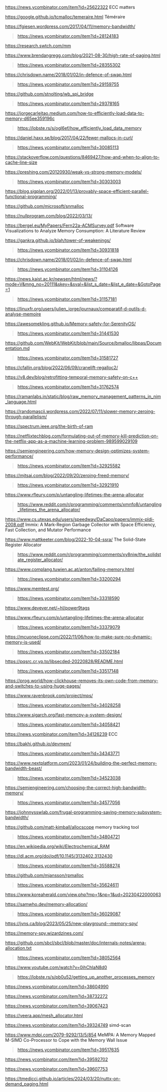 https://news.ycombinator.com/item?id=25622322 ECC matters

https://google.github.io/tcmalloc/temeraire.html Téméraire

https://fgiesen.wordpress.com/2017/04/11/memory-bandwidth/
> https://news.ycombinator.com/item?id=28124183

https://research.swtch.com/mm

https://www.brendangregg.com/blog/2021-08-30/high-rate-of-paging.html
> https://news.ycombinator.com/item?id=28355302

https://chrisdown.name/2018/01/02/in-defence-of-swap.html
> https://news.ycombinator.com/item?id=29159755

https://github.com/stnolting/wb_spi_bridge
> https://news.ycombinator.com/item?id=29378165

https://jorgecarleitao.medium.com/how-to-efficiently-load-data-to-memory-d65ee359196c
> https://lobste.rs/s/ogl6ef/how_efficiently_load_data_memory

https://daniel.haxx.se/blog/2017/04/22/fewer-mallocs-in-curl/
> https://news.ycombinator.com/item?id=30085113

https://stackoverflow.com/questions/8469427/how-and-when-to-align-to-cache-line-size

https://preshing.com/20120930/weak-vs-strong-memory-models/
> https://news.ycombinator.com/item?id=30303003

https://blog.sigplan.org/2022/01/13/provably-space-efficient-parallel-functional-programming/

https://github.com/microsoft/snmalloc

https://nullprogram.com/blog/2022/03/13/

https://bergel.eu/MyPapers/Fern22a-ACMSurvey.pdf Software Visualizations to Analyze Memory Consumption: A Literature Review

https://gankra.github.io/blah/tower-of-weakenings/
> https://news.ycombinator.com/item?id=30931818

https://chrisdown.name/2018/01/02/in-defence-of-swap.html
> https://news.ycombinator.com/item?id=31104126

https://news.kaist.ac.kr/newsen/html/news/?mode=V&mng_no=20111&skey=&sval=&list_s_date=&list_e_date=&GotoPage=1
> https://news.ycombinator.com/item?id=31157181

https://linuxfr.org/users/julien_jorge/journaux/comparatif-d-outils-d-analyse-memoire

https://awesomekling.github.io/Memory-safety-for-SerenityOS/
> https://news.ycombinator.com/item?id=31441530

https://github.com/WebKit/WebKit/blob/main/Source/bmalloc/libpas/Documentation.md
> https://news.ycombinator.com/item?id=31581727

https://cfallin.org/blog/2022/06/09/cranelift-regalloc2/

https://v8.dev/blog/retrofitting-temporal-memory-safety-on-c++
> https://news.ycombinator.com/item?id=31762574

https://ramanlabs.in/static/blog/raw_memory_management_patterns_in_nim_language.html

https://randomascii.wordpress.com/2022/07/11/slower-memory-zeroing-through-parallelism/

https://spectrum.ieee.org/the-birth-of-ram

https://netflixtechblog.com/formulating-out-of-memory-kill-prediction-on-the-netflix-app-as-a-machine-learning-problem-989599029109

https://semiengineering.com/how-memory-design-optimizes-system-performance/
> https://news.ycombinator.com/item?id=32925582

https://mjtsai.com/blog/2022/09/20/zeroing-freed-memory/
> https://news.ycombinator.com/item?id=32921910

https://www.rfleury.com/p/untangling-lifetimes-the-arena-allocator
> https://www.reddit.com/r/programming/comments/xmnfo8/untangling_lifetimes_the_arena_allocator/

https://www.cs.utexas.edu/users/speedway/DaCapo/papers/immix-pldi-2008.pdf Immix: A Mark-Region Garbage Collector with Space Efficiency, Fast Collection, and Mutator Performance

https://www.mattkeeter.com/blog/2022-10-04-ssra/ The Solid-State Register Allocator
> https://www.reddit.com/r/programming/comments/xy8niw/the_solidstate_register_allocator/

https://www.complang.tuwien.ac.at/anton/failing-memory.html
> https://news.ycombinator.com/item?id=33200294

https://www.memtest.org/
> https://news.ycombinator.com/item?id=33318590

https://www.devever.net/~hl/power9tags

https://www.rfleury.com/p/untangling-lifetimes-the-arena-allocator
> https://news.ycombinator.com/item?id=33379079

https://mcuoneclipse.com/2022/11/06/how-to-make-sure-no-dynamic-memory-is-used/
> https://news.ycombinator.com/item?id=33502184

https://pqsrc.cr.yp.to/libsecded-20220828/README.html
> https://news.ycombinator.com/item?id=33517148

https://prog.world/how-clickhouse-removes-its-own-code-from-memory-and-switches-to-using-huge-pages/

https://www.ravenbrook.com/project/mps/
> https://news.ycombinator.com/item?id=34028258

https://www.sigarch.org/fast-memcpy-a-system-design/
> https://news.ycombinator.com/item?id=34058421

https://news.ycombinator.com/item?id=34126239 ECC

https://bakhi.github.io/devmem/
> https://news.ycombinator.com/item?id=34343771

https://www.nextplatform.com/2023/01/24/building-the-perfect-memory-bandwidth-beast/
> https://news.ycombinator.com/item?id=34523038

https://semiengineering.com/choosing-the-correct-high-bandwidth-memory/
> https://news.ycombinator.com/item?id=34577056

https://johnnysswlab.com/frugal-programming-saving-memory-subsystem-bandwidth/

https://github.com/matt-kimball/allocscope memory tracking tool
> https://news.ycombinator.com/item?id=34804721

https://en.wikipedia.org/wiki/Electrochemical_RAM

https://dl.acm.org/doi/pdf/10.1145/3132402.3132430
> https://news.ycombinator.com/item?id=35588274

https://github.com/mjansson/rpmalloc
> https://news.ycombinator.com/item?id=35624611

https://www.koreaherald.com/view.php?mp=1&np=1&ud=20230422000063

https://samwho.dev/memory-allocation/
> https://news.ycombinator.com/item?id=36029087

https://jvns.ca/blog/2023/05/25/new-playground--memory-spy/

https://memory-spy.wizardzines.com/

https://github.com/sbcl/sbcl/blob/master/doc/internals-notes/arena-allocation.txt
> https://news.ycombinator.com/item?id=38052564

https://www.youtube.com/watch?v=0ihChIaN8d0
> https://lobste.rs/s/pb0u52/getting_up_another_processes_memory

https://news.ycombinator.com/item?id=38604990

https://news.ycombinator.com/item?id=38732272

https://news.ycombinator.com/item?id=39067423

https://veera.app/mesh_allocator.html

https://news.ycombinator.com/item?id=39324749 simd-scan

https://www.mdpi.com/2079-9292/13/5/854 MeMPA: A Memory Mapped M-SIMD Co-Processor to Cope with the Memory Wall Issue
> https://news.ycombinator.com/item?id=39517635

https://news.ycombinator.com/item?id=39592702

https://news.ycombinator.com/item?id=39607753

https://tmedicci.github.io/articles/2024/03/20/nuttx-on-demand_paging.html